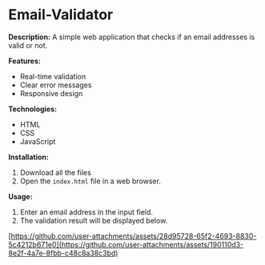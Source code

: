 # Email-Validator
**Description:**
A simple web application that checks if an email addresses is valid or not. 

**Features:**
* Real-time validation
* Clear error messages
* Responsive design

**Technologies:**
* HTML
* CSS
* JavaScript

**Installation:**
1. Download all the files
2. Open the `index.html` file in a web browser.

**Usage:**
1. Enter an email address in the input field.
2. The validation result will be displayed below.


[https://github.com/user-attachments/assets/28d95728-65f2-4693-8830-5c4212b671e0](https://github.com/user-attachments/assets/190110d3-8e2f-4a7e-8fbb-c48c8a38c3bd)
